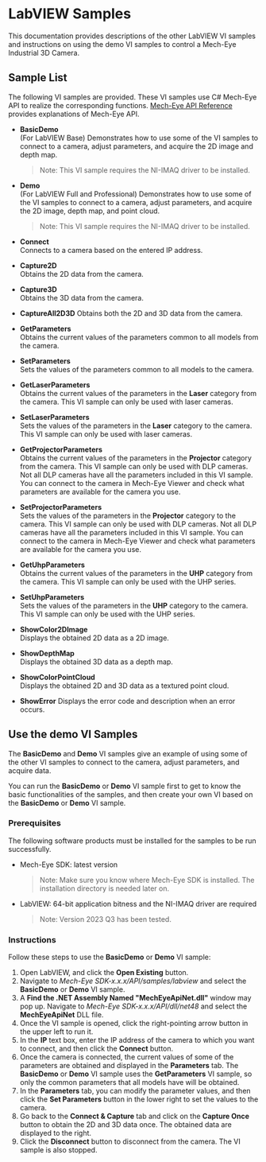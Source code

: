 # LabVIEW Samples

This documentation provides descriptions of the other LabVIEW VI samples and instructions on using the demo VI samples to control a Mech-Eye Industrial 3D Camera.

## Sample List

The following VI samples are provided. These VI samples use C# Mech-Eye API to realize the corresponding functions. [Mech-Eye API Reference](https://docs.mech-mind.net/en/eye-3d-camera/latest/api/api-reference.html) provides explanations of Mech-Eye API.

* **BasicDemo**  
  (For LabVIEW Base) Demonstrates how to use some of the VI samples to connect to a camera, adjust parameters, and acquire the 2D image and depth map.
  > Note: This VI sample requires the NI-IMAQ driver to be installed.

* **Demo**  
  (For LabVIEW Full and Professional) Demonstrates how to use some of the VI samples to connect to a camera, adjust parameters, and acquire the 2D image, depth map, and point cloud.
  > Note: This VI sample requires the NI-IMAQ driver to be installed.
* **Connect**  
  Connects to a camera based on the entered IP address.
* **Capture2D**  
  Obtains the 2D data from the camera.
* **Capture3D**  
  Obtains the 3D data from the camera.
* **CaptureAll2D3D**
  Obtains both the 2D and 3D data from the camera.
* **GetParameters**  
  Obtains the current values of the parameters common to all models from the camera.
* **SetParameters**  
  Sets the values of the parameters common to all models to the camera.
* **GetLaserParameters**  
  Obtains the current values of the parameters in the **Laser** category from the camera. This VI sample can only be used with laser cameras.
* **SetLaserParameters**  
  Sets the values of the parameters in the **Laser** category to the camera. This VI sample can only be used with laser cameras.
* **GetProjectorParameters**  
  Obtains the current values of the parameters in the **Projector** category from the camera. This VI sample can only be used with DLP cameras. Not all DLP cameras have all the parameters included in this VI sample. You can connect to the camera in Mech-Eye Viewer and check what parameters are available for the camera you use.
* **SetProjectorParameters**  
  Sets the values of the parameters in the **Projector** category to the camera. This VI sample can only be used with DLP cameras. Not all DLP cameras have all the parameters included in this VI sample. You can connect to the camera in Mech-Eye Viewer and check what parameters are available for the camera you use.
* **GetUhpParameters**  
  Obtains the current values of the parameters in the **UHP** category from the camera. This VI sample can only be used with the UHP series.
* **SetUhpParameters**  
  Sets the values of the parameters in the **UHP** category to the camera. This VI sample can only be used with the UHP series.
* **ShowColor2DImage**  
  Displays the obtained 2D data as a 2D image.
* **ShowDepthMap**  
  Displays the obtained 3D data as a depth map.
* **ShowColorPointCloud**  
  Displays the obtained 2D and 3D data as a textured point cloud.
* **ShowError**
  Displays the error code and description when an error occurs.

## Use the demo VI Samples

The **BasicDemo** and **Demo** VI samples give an example of using some of the other VI samples to connect to the camera, adjust parameters, and acquire data.

You can run the **BasicDemo** or **Demo** VI sample first to get to know the basic functionalities of the samples, and then create your own VI based on the **BasicDemo** or **Demo** VI sample.

### Prerequisites

The following software products must be installed for the samples to be run successfully.

* Mech-Eye SDK: latest version

  > Note: Make sure you know where Mech-Eye SDK is installed. The installation directory is needed later on.

* LabVIEW: 64-bit application bitness and the NI-IMAQ driver are required

  > Note: Version 2023 Q3 has been tested.

### Instructions

Follow these steps to use the **BasicDemo** or **Demo** VI sample:

1. Open LabVIEW, and click the **Open Existing** button.
2. Navigate to *Mech-Eye SDK-x.x.x/API/samples/labview* and select the **BasicDemo** or **Demo** VI sample.
3. A **Find the .NET Assembly Named "MechEyeApiNet.dll"** window may pop up. Navigate to *Mech-Eye SDK-x.x.x/API/dll/net48* and select the **MechEyeApiNet** DLL file.
4. Once the VI sample is opened, click the right-pointing arrow button in the upper left to run it.
5. In the **IP** text box, enter the IP address of the camera to which you want to connect, and then click the **Connect** button.
6. Once the camera is connected, the current values of some of the parameters are obtained and displayed in the **Parameters** tab. The **BasicDemo** or **Demo** VI sample uses the **GetParameters** VI sample, so only the common parameters that all models have will be obtained.
7. In the **Parameters** tab, you can modify the parameter values, and then click the **Set Parameters** button in the lower right to set the values to the camera.
8. Go back to the **Connect & Capture** tab and click on the **Capture Once** button to obtain the 2D and 3D data once. The obtained data are displayed to the right.
9. Click the **Disconnect** button to disconnect from the camera. The VI sample is also stopped.
